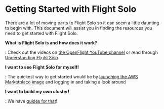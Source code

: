 # Getting Started with Flight Solo

There are a lot of moving parts to Flight Solo so it can seem a little daunting to begin with. This document will assist you in finding the resources you need to get started with Flight Solo. 

**What is Flight Solo is and how does it work?**

: Check out the videos on [the OpenFlight YouTube channel](https://www.youtube.com/@openflighthpc) or read through [Understanding Flight Solo](understand-solo/index.md)

**I want to see Flight Solo for myself!**

: The quickest way to get started would be by [launching the AWS Marketplace image](aws-marketplace-launch-guide.md) and logging in and taking a look around 

**I want to build my own cluster!**

: We have [guides for that](cluster-build-methods/index.md)! 
